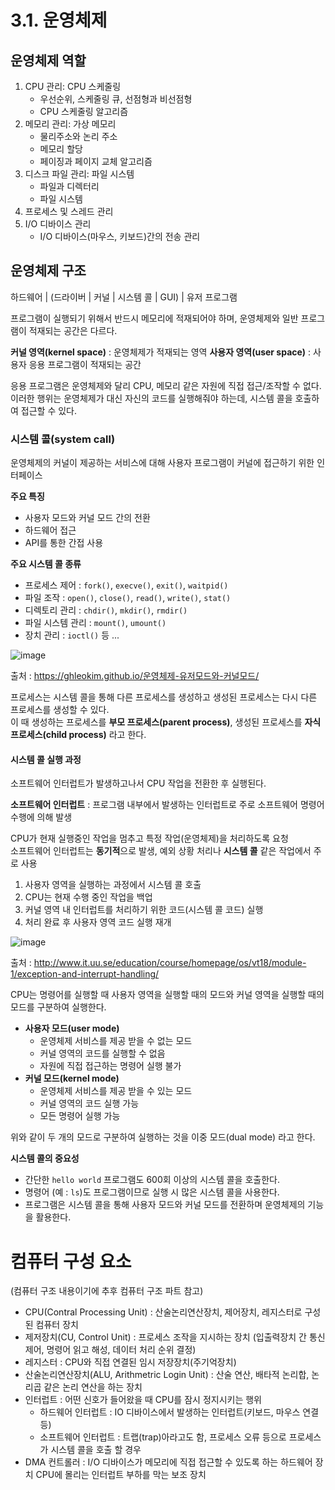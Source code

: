 # 3.1. 운영체제
## 운영체제 역할
1. CPU 관리: CPU 스케줄링
	- 우선순위, 스케줄링 큐, 선점형과 비선점형
	- CPU 스케줄링 알고리즘
2. 메모리 관리: 가상 메모리
	- 물리주소와 논리 주소
	- 메모리 할당
	- 페이징과 페이지 교체 알고리즘
3. 디스크 파일 관리: 파일 시스템
	- 파일과 디렉터리
	- 파일 시스템
4. 프로세스 및 스레드 관리
5. I/O 디바이스 관리
	- I/O 디바이스(마우스, 키보드)간의 전송 관리

## 운영체제 구조
하드웨어 | (드라이버 | 커널 | 시스템 콜 | GUI) | 유저 프로그램

프로그램이 실행되기 위해서 반드시 메모리에 적재되어야 하며, 운영체제와 일반 프로그램이 적재되는 공간은 다르다.

**커널 영역(kernel space)** : 운영체제가 적재되는 영역
**사용자 영역(user space)** : 사용자 응용 프로그램이 적재되는 공간

응용 프로그램은 운영체제와 달리 CPU, 메모리 같은 자원에 직접 접근/조작할 수 없다.  
이러한 행위는 운영체제가 대신 자신의 코드를 실행해줘야 하는데, 시스템 콜을 호출하여 접근할 수 있다.

### 시스템 콜(system call)
운영체제의 커널이 제공하는 서비스에 대해 사용자 프로그램이 커널에 접근하기 위한 인터페이스

**주요 특징**
- 사용자 모드와 커널 모드 간의 전환
- 하드웨어 접근
- API를 통한 간접 사용

**주요 시스템 콜 종류**
- 프로세스 제어 : `fork()`, `execve()`, `exit()`, `waitpid()`
- 파일 조작 : `open()`, `close()`, `read()`, `write()`, `stat()`
- 디렉토리 관리 : `chdir()`, `mkdir()`, `rmdir()`
- 파일 시스템 관리 : `mount()`, `umount()`
- 장치 관리 : `ioctl()` 
	등 ...

![image](https://github.com/user-attachments/assets/c432ab0f-0bc9-4793-b238-73e2b1ba4d46)

출처 : https://ghleokim.github.io/운영체제-유저모드와-커널모드/

프로세스는 시스템 콜을 통해 다른 프로세스를 생성하고 생성된 프로세스는 다시 다른 프로세스를 생성할 수 있다.  
이 때 생성하는 프로세스를 **부모 프로세스(parent process)**, 생성된 프로세스를 **자식 프로세스(child process)** 라고 한다.

#### 시스템 콜 실행 과정
소프트웨어 인터럽트가 발생하고나서 CPU 작업을 전환한 후 실행된다.  

**소프트웨어 인터럽트** : 프로그램 내부에서 발생하는 인터럽트로 주로 소프트웨어 명령어 수행에 의해 발생  

CPU가 현재 실행중인 작업을 멈추고 특정 작업(운영체제)을 처리하도록 요청  
소프트웨어 인터럽트는 **동기적**으로 발생, 예외 상황 처리나 **시스템 콜** 같은 작업에서 주로 사용

1. 사용자 영역을 실행하는 과정에서 시스템 콜 호출
2. CPU는 현재 수행 중인 작업을 백업
3. 커널 영역 내 인터럽트를 처리하기 위한 코드(시스템 콜 코드) 실행
4. 처리 완료 후 사용자 영역 코드 실행 재개

![image](https://github.com/user-attachments/assets/64b376d2-6c1b-4e76-8290-303b770aecbb)

출처 : http://www.it.uu.se/education/course/homepage/os/vt18/module-1/exception-and-interrupt-handling/

CPU는 명령어를 실행할 때 사용자 영역을 실행할 때의 모드와 커널 영역을 실행할 때의 모드를 구분하여 실행한다.

- **사용자 모드(user mode)**
	- 운영체제 서비스를 제공 받을 수 없는 모드
	- 커널 영역의 코드를 실행할 수 없음
	- 자원에 직접 접근하는 명령어 실행 불가
- **커널 모드(kernel mode)**
	- 운영체제 서비스를 제공 받을 수 있는 모드
	- 커널 영역의 코드 실행 가능
	- 모든 명령어 실행 가능

위와 같이 두 개의 모드로 구분하여 실행하는 것을 이중 모드(dual mode) 라고 한다.

**시스템 콜의 중요성**
- 간단한 `hello world` 프로그램도 600회 이상의 시스템 콜을 호출한다.
- 명령어 (예 : `ls`)도 프로그램이므로 실행 시 많은 시스템 콜을 사용한다.
- 프로그램은 시스템 콜을 통해 사용자 모드와 커널 모드를 전환하며 운영체제의 기능을 활용한다.

# 컴퓨터 구성 요소
(컴퓨터 구조 내용이기에 추후 컴퓨터 구조 파트 참고)

- CPU(Contral Processing Unit) : 산술논리연산장치, 제어장치, 레지스터로 구성된 컴퓨터 장치
- 제저장치(CU, Control Unit) : 프로세스 조작을 지시하는 장치 (입출력장치 간 통신 제어, 명령어 읽고 해성, 데이터 처리 순위 결정)
- 레지스터 : CPU와 직접 연결된 임시 저장장치(주기억장치)
- 산술논리연산장치(ALU, Arithmetric Login Unit) : 산술 연산, 배타적 논리합, 논리곱 같은 논리 연산을 하는 장치
- 인터럽트 : 어떤 신호가 들어왔을 때 CPU를 잠시 정지시키는 행위
	- 하드웨어 인터럽트 : IO 디바이스에서 발생하는 인터럽트(키보드, 마우스 연결 등)
	- 소프트웨어 인터럽트 : 트랩(trap)아라고도 함, 프로세스 오류 등으로 프로세스가 시스템 콜을 호출 할 경우
- DMA 컨트롤러 : I/O 디바이스가 메모리에 직접 접근할 수 있도록 하는 하드웨어 장치
  CPU에 몰리는 인터럽트 부하를 막는 보조 장치
